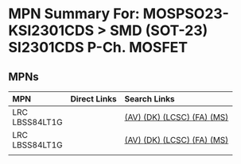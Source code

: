 



# MPN Summary For: MOSPSO23-KSI2301CDS > SMD (SOT-23) SI2301CDS P-Ch. MOSFET

## MPNs
  

|MPN|Direct Links|Search Links|
| :--- | :--- | :--- |
|LRC<br>LBSS84LT1G||[(AV) ](https://www.avnet.com/shop/us/search/LBSS84LT1G)[(DK) ](https://www.digikey.co.uk/en/products/result?s=LBSS84LT1G)[(LCSC) ](https://www.lcsc.com/search?q=LBSS84LT1G)[(FA) ](https://uk.farnell.com/search?st=LBSS84LT1G)[(MS) ](https://www.mouser.com/c/?q=LBSS84LT1G)|
|LRC<br>LBSS84LT1G||[(AV) ](https://www.avnet.com/shop/us/search/LBSS84LT1G)[(DK) ](https://www.digikey.co.uk/en/products/result?s=LBSS84LT1G)[(LCSC) ](https://www.lcsc.com/search?q=LBSS84LT1G)[(FA) ](https://uk.farnell.com/search?st=LBSS84LT1G)[(MS) ](https://www.mouser.com/c/?q=LBSS84LT1G)|
||||
